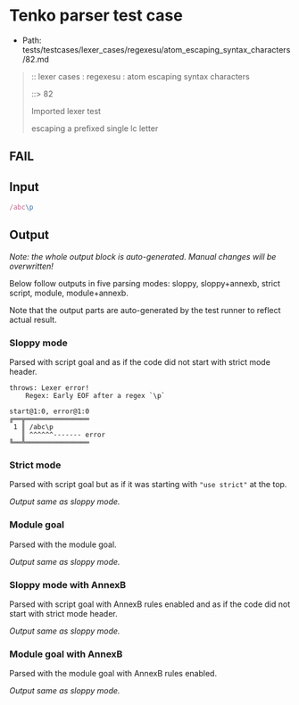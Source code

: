# Tenko parser test case

- Path: tests/testcases/lexer_cases/regexesu/atom_escaping_syntax_characters/82.md

> :: lexer cases : regexesu : atom escaping syntax characters
>
> ::> 82
>
> Imported lexer test
>
> escaping a prefixed single lc letter

## FAIL

## Input

`````js
/abc\p
`````

## Output

_Note: the whole output block is auto-generated. Manual changes will be overwritten!_

Below follow outputs in five parsing modes: sloppy, sloppy+annexb, strict script, module, module+annexb.

Note that the output parts are auto-generated by the test runner to reflect actual result.

### Sloppy mode

Parsed with script goal and as if the code did not start with strict mode header.

`````
throws: Lexer error!
    Regex: Early EOF after a regex `\p`

start@1:0, error@1:0
╔══╦════════════════
 1 ║ /abc\p
   ║ ^^^^^^------- error
╚══╩════════════════

`````

### Strict mode

Parsed with script goal but as if it was starting with `"use strict"` at the top.

_Output same as sloppy mode._

### Module goal

Parsed with the module goal.

_Output same as sloppy mode._

### Sloppy mode with AnnexB

Parsed with script goal with AnnexB rules enabled and as if the code did not start with strict mode header.

_Output same as sloppy mode._

### Module goal with AnnexB

Parsed with the module goal with AnnexB rules enabled.

_Output same as sloppy mode._
